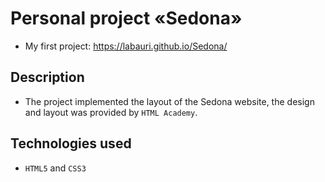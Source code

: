 # Personal project «Sedona»

* My first project: https://labauri.github.io/Sedona/ 

## Description

* The project implemented the layout of the Sedona website, the design and layout was provided by `HTML Academy`.

## Technologies used

* `HTML5` and `CSS3`